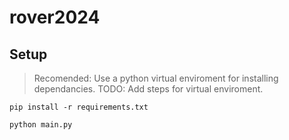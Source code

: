 # rover2024

## Setup

> Recomended: Use a python virtual enviroment for installing dependancies.
TODO: Add steps for virtual enviroment.

`pip install -r requirements.txt`

`python main.py`

